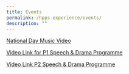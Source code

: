```yaml
---
title: Events
permalink: /hpps-experience/events/
description: ""
---
```


[National Day Music Video](https://www.youtube.com/watch?v=FHM4kL-1KCQ)

[Video Link for P1 Speech & Drama Programme ](https://vimeo.com/843909057?share=copy)

[Video Link P2 Speech & Drama Programme](https://vimeo.com/843903873?share=copy)